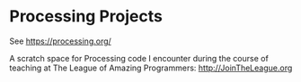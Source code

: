 # Processing Projects

See https://processing.org/

A scratch space for Processing code I encounter during the course of teaching at The League of Amazing Programmers: http://JoinTheLeague.org
